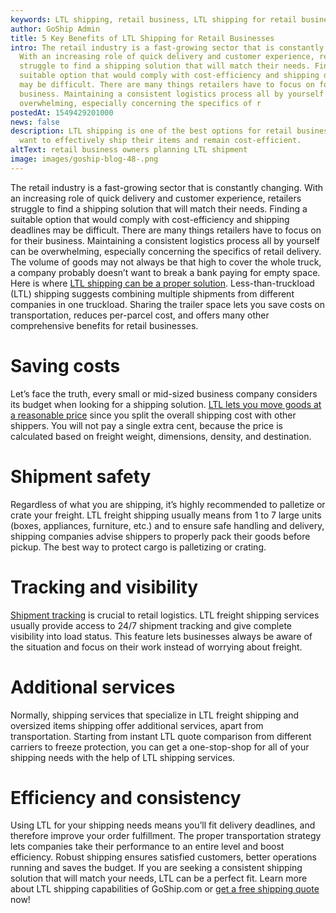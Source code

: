 ```yaml
---
keywords: LTL shipping, retail business, LTL shipping for retail business
author: GoShip Admin
title: 5 Key Benefits of LTL Shipping for Retail Businesses
intro: The retail industry is a fast-growing sector that is constantly changing.
  With an increasing role of quick delivery and customer experience, retailers
  struggle to find a shipping solution that will match their needs. Finding a
  suitable option that would comply with cost-efficiency and shipping deadlines
  may be difficult. There are many things retailers have to focus on for their
  business. Maintaining a consistent logistics process all by yourself can be
  overwhelming, especially concerning the specifics of r
postedAt: 1549429201000
news: false
description: LTL shipping is one of the best options for retail businesses who
  want to effectively ship their items and remain cost-efficient.
altText: retail business owners planning LTL shipment
image: images/goship-blog-48-.png
---
```

The retail industry is a fast-growing sector that is constantly changing. With an increasing role of quick delivery and customer experience, retailers struggle to find a shipping solution that will match their needs. Finding a suitable option that would comply with cost-efficiency and shipping deadlines may be difficult. There are many things retailers have to focus on for their business. Maintaining a consistent logistics process all by yourself can be overwhelming, especially concerning the specifics of retail delivery. The volume of goods may not always be that high to cover the whole truck, a company probably doesn’t want to break a bank paying for empty space. Here is where [LTL shipping can be a proper solution](https://www.goship.com/shipping-services/ltl-shipping-for-retail-logistics/). Less-than-truckload (LTL) shipping suggests combining multiple shipments from different companies in one truckload. Sharing the trailer space lets you save costs on transportation, reduces per-parcel cost, and offers many other comprehensive benefits for retail businesses.

Saving costs
============

Let’s face the truth, every small or mid-sized business company considers its budget when looking for a shipping solution. [LTL lets you move goods at a reasonable price](https://www.goship.com/shipping-services/ltl-freight-shipping/) since you split the overall shipping cost with other shippers. You will not pay a single extra cent, because the price is calculated based on freight weight, dimensions, density, and destination.

Shipment safety
===============

Regardless of what you are shipping, it’s highly recommended to palletize or crate your freight. LTL freight shipping usually means from 1 to 7 large units (boxes, appliances, furniture, etc.) and to ensure safe handling and delivery, shipping companies advise shippers to properly pack their goods before pickup. The best way to protect cargo is palletizing or crating.

Tracking and visibility
=======================

[Shipment tracking](https://www.goship.com/blog/3-benefits-of-shipment-tracking/) is crucial to retail logistics. LTL freight shipping services usually provide access to 24/7 shipment tracking and give complete visibility into load status. This feature lets businesses always be aware of the situation and focus on their work instead of worrying about freight.

Additional services
===================

Normally, shipping services that specialize in LTL freight shipping and oversized items shipping offer additional services, apart from transportation. Starting from instant LTL quote comparison from different carriers to freeze protection, you can get a one-stop-shop for all of your shipping needs with the help of LTL shipping services.

Efficiency and consistency
==========================

Using LTL for your shipping needs means you’ll fit delivery deadlines, and therefore improve your order fulfillment. The proper transportation strategy lets companies take their performance to an entire level and boost efficiency. Robust shipping ensures satisfied customers, better operations running and saves the budget. If you are seeking a consistent shipping solution that will match your needs, LTL can be a perfect fit. Learn more about LTL shipping capabilities of GoShip.com or [get a free shipping quote](https://www.goship.com/) now!
